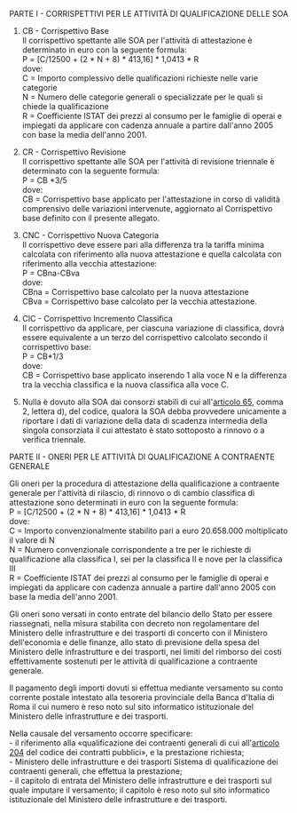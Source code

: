 PARTE I - CORRISPETTIVI PER LE ATTIVITÀ DI QUALIFICAZIONE DELLE SOA

1. CB - Corrispettivo Base<br>Il corrispettivo spettante alle SOA per l'attività di attestazione è determinato in euro con la seguente formula:<br>P = [C/12500 + (2 * N + 8) * 413,16] * 1,0413 * R<br>dove:<br>C = Importo complessivo delle qualificazioni richieste nelle varie categorie<br>N = Numero delle categorie generali o specializzate per le quali si chiede la qualificazione<br>R = Coefficiente ISTAT dei prezzi al consumo per le famiglie di operai e impiegati da applicare con cadenza annuale a partire dall'anno 2005 con base la media dell'anno 2001.

2. CR - Corrispettivo Revisione<br>Il corrispettivo spettante alle SOA per l'attività di revisione triennale è determinato con la seguente formula:<br>P = CB *3/5<br>dove:<br>CB = Corrispettivo base applicato per l'attestazione in corso di validità comprensivo delle variazioni intervenute, aggiornato al Corrispettivo base definito con il presente allegato.

3. CNC - Corrispettivo Nuova Categoria<br>Il corrispettivo deve essere pari alla differenza tra la tariffa minima calcolata con riferimento alla nuova attestazione e quella calcolata con riferimento alla vecchia attestazione:<br>P = CBna-CBva<br>dove:<br>CBna = Corrispettivo base calcolato per la nuova attestazione<br>CBva = Corrispettivo base calcolato per la vecchia attestazione.

4. CIC - Corrispettivo Incremento Classifica<br>Il corrispettivo da applicare, per ciascuna variazione di classifica, dovrà essere equivalente a un terzo del corrispettivo calcolato secondo il corrispettivo base:<br>P = CB*1/3<br>dove:<br>CB = Corrispettivo base applicato inserendo 1 alla voce N e la differenza tra la vecchia classifica e la nuova classifica alla voce C.

5. Nulla è dovuto alla SOA dai consorzi stabili di cui all'[articolo 65](/articolo-65/1), comma 2, lettera d), del codice, qualora la SOA debba provvedere unicamente a riportare i dati di variazione della data di scadenza intermedia della singola consorziata il cui attestato è stato sottoposto a rinnovo o a verifica triennale.

PARTE II - ONERI PER LE ATTIVITÀ DI QUALIFICAZIONE A CONTRAENTE GENERALE

Gli oneri per la procedura di attestazione della qualificazione a contraente generale per l'attività di rilascio, di rinnovo o di cambio classifica di attestazione sono determinati in euro con la seguente formula:<br>P = [C/12500 + (2 * N + 8) * 413,16] * 1,0413 * R<br>dove:<br>C = Importo convenzionalmente stabilito pari a euro 20.658.000 moltiplicato il valore di N<br>N = Numero convenzionale corrispondente a tre per le richieste di qualificazione alla classifica I, sei per la classifica II e nove per la classifica III<br>R = Coefficiente ISTAT dei prezzi al consumo per le famiglie di operai e impiegati da applicare con cadenza annuale a partire dall'anno 2005 con base la media dell'anno 2001.

Gli oneri sono versati in conto entrate del bilancio dello Stato per essere riassegnati, nella misura stabilita con decreto non regolamentare del Ministero delle infrastrutture e dei trasporti di concerto con il Ministero dell'economia e delle finanze, allo stato di previsione della spesa del Ministero delle infrastrutture e dei trasporti, nei limiti del rimborso dei costi effettivamente sostenuti per le attività di qualificazione a contraente generale.

Il pagamento degli importi dovuti si effettua mediante versamento su conto corrente postale intestato alla tesoreria provinciale della Banca d'Italia di Roma il cui numero è reso noto sul sito informatico istituzionale del Ministero delle infrastrutture e dei trasporti.

Nella causale del versamento occorre specificare:<br>- il riferimento alla «qualificazione dei contraenti generali di cui all'[articolo 204](/articolo/1) del codice dei contratti pubblici», e la prestazione richiesta;<br>- Ministero delle infrastrutture e dei trasporti Sistema di qualificazione dei contraenti generali, che effettua la prestazione;<br>- il capitolo di entrata del Ministero delle infrastrutture e dei trasporti sul quale imputare il versamento; il capitolo è reso noto sul sito informatico istituzionale del Ministero delle infrastrutture e dei trasporti.